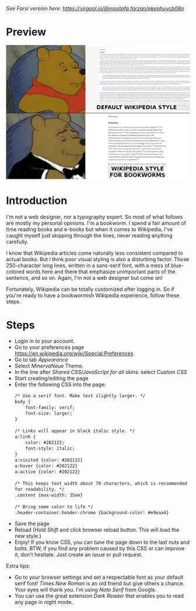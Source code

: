 *See Farsi version here: https://virgool.io/@mostafa.farzan/pkephuycb06n*

# Preview
![Preview Image](https://raw.githubusercontent.com/m2-farzan/wikipedia-style-for-bookworms/master/preview.jpg)

# Introduction
I'm not a web designer, nor a typography expert. So most of what follows are mostly my personal opinions. I'm a bookworm. I spend a fair amount of time reading books and e-books but when it comes to Wikipedia, I've caught myself just skipping through the lines, never reading anything carefully.

I know that Wikipedia articles come naturally less consistent compared to actual books. But I think poor visual styling is also a disturbing factor. Those 250-character long lines, written in a sans-serif font, with a mess of blue-colored words here and there that emphasize unimportant parts of the sentence, and so on. Again, I'm not a web designer but come on!

Fortunately, Wikipedia can be totally customized after logging in. So if you're ready to have a bookwormish Wikipedia experience, follow these steps.

# Steps
- Login in to your account.
- Go to your preferences page https://en.wikipedia.org/wiki/Special:Preferences
- Go to tab *Appearance*
- Select *MinervaNeue* Theme.
- In the line after *Shared CSS/JavaScript for all skins:* select *Custom CSS*
- Start creating/editing the page
- Enter the following CSS into the page:
    ```
    /* Use a serif font. Make text slightly larger. */
    body {
        font-family: serif;
        font-size: larger;
    }

    /* Links will appear in black italic style. */
    a:link {
        color: #202122;
        font-style: italic;
    }
    a:visited {color: #202122}
    a:hover {color: #202122}
    a:active {color: #202122}

    /* This keeps text width about 70 characters, which is recommended for readability. */
    .content {max-width: 35em}

    /* Bring some color to life */
    .header-container.header-chrome {background-color: #e9eaa4}
    ```
- Save the page
- Reload (Hold *Shift* and click browser reload button. This will load the new style.)
- Enjoy! If you know CSS, you can tune the page down to the last nuts and bolts. BTW, if you find any problem caused by this CSS or can improve it, don't hesitate. Just create an issue or pull request.

Extra tips:
- Go to your browser settings and set a respectable font as your default serif font! *Times New Roman* is an old friend but give others a chance. Your eyes will thank you. I'm using *Noto Serif* from Google.
- You can use the great extension *Dark Reader* that enables you to read any page in night mode.

